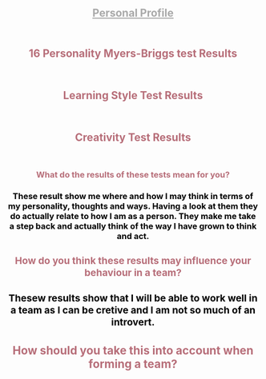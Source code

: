 <head>
     <style>
        h1 { color: 		#A9A9A9; 
        }
                </style>
     <style> 
                      h2 { color: 		#b76e79;
                      }
                </style>
     <style> 
        h3 { color: 	#b76e79;
        }
                </style>
     <style> 
        p1 { color: black;
        }
                </style>     
</head>
<header>
   <section id="background"> 
    <header class="sectionHeading">
      <h1>   <a href="https://zainab8008.github.io/PersonalProfile/" style="color:	#A9A9A9" >Personal Profile</a> </h1>
</header> 
<h2> 16 Personality Myers-Briggs test Results <h2/> 
    <img src="http://i67.tinypic.com/2qvw1mh.png" alt="" height="auto"> 
 <h2> Learning Style Test Results <h2/> 
 <img src="http://i64.tinypic.com/s43o07.png" alt="" height="auto"> 
    <h2> Creativity Test Results <h2/> 
   <img src="http://i65.tinypic.com/2cohlyr.png" alt="" height="auto">   
        <h3>What do the results of these tests mean for you? <h3>
               <p1> These result show me where and how I may think in terms of my personality, thoughts and ways. Having a look at them they do actually relate to how I am as a person. They make me take a step back and actually think of the way I have grown to think and act.  <p1/>
               <h3>How do you think these results may influence your behaviour in a team? <h3/>
                    <p1> Thesew results show that I will be able to work well in a team as I can be cretive and I am not so much of an introvert. <p1/>
<h3> How should you take this into account when forming a team? <h3/>
